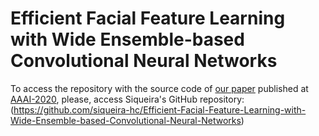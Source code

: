 # Efficient Facial Feature Learning with Wide Ensemble-based Convolutional Neural Networks

To access the repository with the source code of [our paper](https://arxiv.org/abs/2001.06338) published at [AAAI-2020](https://aaai.org/Conferences/AAAI-20/), please, access Siqueira's GitHub repository: (https://github.com/siqueira-hc/Efficient-Facial-Feature-Learning-with-Wide-Ensemble-based-Convolutional-Neural-Networks)

